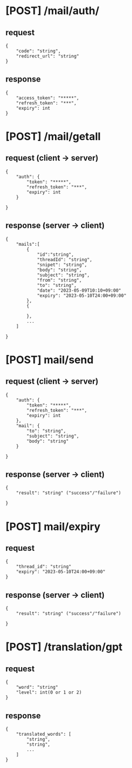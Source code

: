 # [POST] /mail/auth/

## request
```
{
    "code": "string",
    "redirect_url": "string"
}
```

## response
```
{
    "access_token": "*****",
    "refresh_token": "***",
    "expiry": int
}
```

# [POST] /mail/getall

## request (client -> server)

```
{
    "auth": {
        "token": "*****",
        "refresh_token": "***",
        "expiry": int
    }

}
```

## response (server -> client)
```
{ 
    "mails":[
        {   
            "id":"string",
            "threadId": "string",
            "snipet": "string",
            "body": "string",
            "subject": "string",
            "from": "string",
            "to": "string",
            "date": "2023-05-09T10:10+09:00"
            "expiry": "2023-05-10T24:00+09:00"
        },
        {

        },
        ...
    ]

}
```
# [POST] mail/send

## request (client -> server)
```
{
    "auth": {
        "token": "*****",
        "refresh_token": "***",
        "expiry": int
    },
    "mail": {
        "to": "string",
        "subject": "string",
        "body": "string"
    }

}
```

## response (server -> client)
```
{ 
    "result": "string" ("success"/"failure")
    
}
```

# [POST] mail/expiry

## request
```
{
    "thread_id": "string"
    "expiry": "2023-05-10T24:00+09:00"
}
```

## response (server -> client)
```
{ 
    "result": "string" ("success"/"failure")
    
}
```


# [POST] /translation/gpt

## request

```
{
    "word": "string"
    "level": int(0 or 1 or 2)
}
```

## response

```
{
    "translated_words": [
        "string",
        "string",
        ...
    ]
}
```
